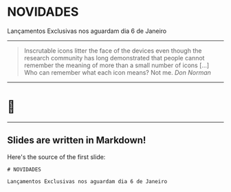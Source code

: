 # NOVIDADES

Lançamentos Exclusivas nos aguardam dia 6 de Janeiro

---

> Inscrutable icons litter the face of the devices even though the research
> community has long demonstrated that people cannot remember the meaning of
> more than a small number of icons […] Who can remember what each icon
> means? Not me.
> <cite>Don Norman</cite>

---

# 🤫

---

## Slides are written in Markdown!

Here's the source of the first slide:

    # NOVIDADES

    Lançamentos Exclusivas nos aguardam dia 6 de Janeiro
